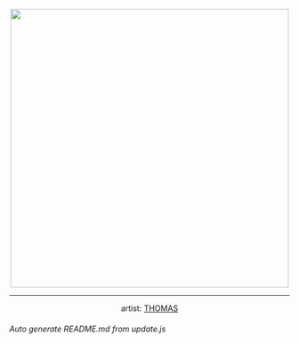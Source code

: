 
<p align="center">
  <img width="500" src="https://nekos.best/api/v2/neko/0676.png">
  <hr/>
  <center>
    artist: <a href="https://www.pixiv.net/en/artworks/98483077">THOMAS</a>
  </center>
</p>


###### Auto generate README.md from update.js

